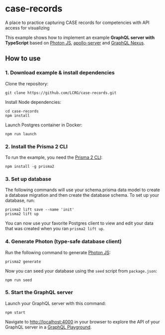 # case-records
A place to practice capturing CASE records for competencies with API access for visualizing

This example shows how to implement an example **GraphQL server with TypeScript** based on  [Photon JS](https://photonjs.prisma.io/), [apollo-server](https://www.apollographql.com/docs/apollo-server/) and [GraphQL Nexus](https://nexus.js.org/).

## How to use

### 1. Download example & install dependencies

Clone the repository:

```
git clone https://github.com/LCRG/case-records.git
```

Install Node dependencies:

```
cd case-records
npm install
```

Launch Postgres container in Docker:
```
npm run launch
```

### 2. Install the Prisma 2 CLI

To run the example, you need the [Prisma 2 CLI](https://github.com/prisma/prisma2-docs/blob/master/prisma-2-cli.md):

```
npm install -g prisma2
```

### 3. Set up database

The following commands will use your schema.prisma data model to create a database migration and then create the database schema. To set up your database, run:

```
prisma2 lift save --name 'init'
prisma2 lift up
```

You can now use your favorite Postgres client to view and edit your data that was created when you ran `prisma2 lift up`.

### 4. Generate Photon (type-safe database client)

Run the following command to generate [Photon JS](https://photonjs.prisma.io/):

```
prisma2 generate
```

Now you can seed your database using the `seed` script from `package.json`:

```
npm run seed
```

### 5. Start the GraphQL server

Launch your GraphQL server with this command:

```
npm start
```

Navigate to [http://localhost:4000](http://localhost:4000) in your browser to explore the API of your GraphQL server in a [GraphQL Playground](https://github.com/prisma/graphql-playground).

